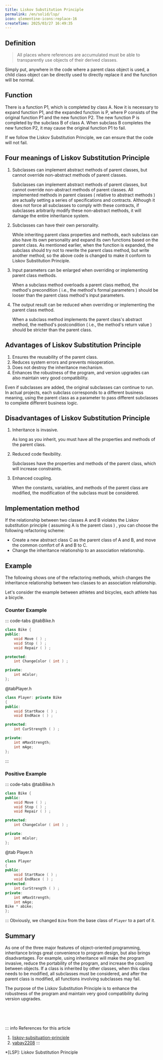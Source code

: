 ```yaml
---
title: Liskov Substitution Principle
permalink: /en/solid/lsp/
icon: qlementine-icons:replace-16
createTime: 2025/03/27 16:49:35
---
```

## Definition
> All places where references are accumulated must be able to transparently use objects of their derived classes.

Simply put, anywhere in the code where a parent class object is used, a child class object can be directly used to directly replace it and the function will be normal.

## Function
There is a function P1, which is completed by class A. Now it is necessary to expand function P1, and the expanded function is P, where P consists of the original function P1 and the new function P2. The new function P is completed by the subclass B of class A. When subclass B completes the new function P2, it may cause the original function P1 to fail.

If we follow the Liskov Substitution Principle, we can ensure that the code will not fail.

## Four meanings of Liskov Substitution Principle

1.  Subclasses can implement abstract methods of parent classes, but cannot override non-abstract methods of parent classes.

    Subclasses can implement abstract methods of parent classes, but cannot override non-abstract methods of parent classes. All implemented methods in parent classes ( relative to abstract methods ) are actually setting a series of specifications and contracts. Although it does not force all subclasses to comply with these contracts, if subclasses arbitrarily modify these non-abstract methods, it will damage the entire inheritance system.

2.  Subclasses can have their own personality.

    While inheriting parent class properties and methods, each subclass can also have its own personality and expand its own functions based on the parent class. As mentioned earlier, when the function is expanded, the subclass should try not to rewrite the parent class method, but write another method, so the above code is changed to make it conform to Liskov Substitution Principle.

3.  Input parameters can be enlarged when overriding or implementing parent class methods.

    When a subclass method overloads a parent class method, the method's precondition ( i.e., the method's formal parameters ) should be looser than the parent class method's input parameters.

4.  The output result can be reduced when overriding or implementing the parent class method.

    When a subclass method implements the parent class's abstract method, the method's postcondition ( i.e., the method's return value ) should be stricter than the parent class.

## Advantages of Liskov Substitution Principle
1.  Ensures the reusability of the parent class.
2.  Reduces system errors and prevents misoperation.
3.  Does not destroy the inheritance mechanism.
4.  Enhances the robustness of the program, and version upgrades can also maintain very good compatibility.

Even if subclasses are added, the original subclasses can continue to run. In actual projects, each subclass corresponds to a different business meaning, using the parent class as a parameter to pass different subclasses to complete different business logic.

## Disadvantages of Liskov Substitution Principle

1.  Inheritance is invasive.

    As long as you inherit, you must have all the properties and methods of the parent class.
2.  Reduced code flexibility.

    Subclasses have the properties and methods of the parent class, which will increase constraints.
3.  Enhanced coupling.

    When the constants, variables, and methods of the parent class are modified, the modification of the subclass must be considered.

## Implementation method
If the relationship between two classes A and B violates the Liskov substitution principle ( assuming A is the parent class ) , you can choose the following refactoring scheme:
-   Create a new abstract class C as the parent class of A and B, and move the common comfort of A and B to C.
-   Change the inheritance relationship to an association relationship.

## Example
The following shows one of the refactoring methods, which changes the inheritance relationship between two classes to an association relationship.

Let's consider the example between athletes and bicycles, each athlete has a bicycle.
### Counter Example
::: code-tabs
@tabBike.h
``` c++
class Bike {
public:
    void Move ( ) ;
    void Stop ( ) ;
    void Repair ( ) ;

protected:
    int ChangeColor ( int ) ;

private:
    int mColor;
};
```

@tabPlayer.h
``` c++
class Player: private Bike
{
public:
    void StartRace ( ) ;
    void EndRace ( ) ;

protected:
    int CurStrength ( ) ;

private:
    int mMaxStrength;
    int mAge;
};
```
:::

### Positive Example
::: code-tabs
@tabBike.h
``` c++
class Bike {
public:
    void Move ( ) ;
    void Stop ( ) ;
    void Repair ( ) ;

protected:
    int ChangeColor ( int ) ;

private:
    int mColor;
};
```

@tab Player.h
``` c++
class Player
{
public:
    void StartRace ( ) ;
    void EndRace ( ) ;
protected:
    int CurStrength ( ) ;
private:
    int mMaxStrength;
    int mAge;
Bike * abike;
};
```
:::
Obviously, we changed `Bike` from the base class of `Player` to a part of it.

## Summary
As one of the three major features of object-oriented programming, inheritance brings great convenience to program design, but also brings disadvantages. For example, using inheritance will make the program invasive, reduce the portability of the program, and increase the coupling between objects. If a class is inherited by other classes, when this class needs to be modified, all subclasses must be considered, and after the parent class is modified, all functions involving subclasses may fail.

The purpose of the Liskov Substitution Principle is to enhance the robustness of the program and maintain very good compatibility during version upgrades.

<br /><br /><br />

::: info References for this article
1.  [liskov-subsituation-principle](https://geek-docs.com/design-pattern/design-principle/liskov-substitution-principle.html)
2.  [yabay2208](https://blog.csdn.net/yabay2208/article/details/73804831)
:::

*[LSP]: Liskov Substitution Principle

